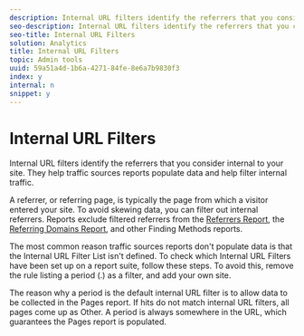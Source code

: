 ```yaml
---
description: Internal URL filters identify the referrers that you consider internal to your site. They help traffic sources reports populate data and help filter internal traffic.
seo-description: Internal URL filters identify the referrers that you consider internal to your site. They help traffic sources reports populate data and help filter internal traffic.
seo-title: Internal URL Filters
solution: Analytics
title: Internal URL Filters
topic: Admin tools
uuid: 59a51a4d-1b6a-4271-84fe-8e6a7b9830f3
index: y
internal: n
snippet: y
---
```


# Internal URL Filters

Internal URL filters identify the referrers that you consider internal to your site. They help traffic sources reports populate data and help filter internal traffic.

A referrer, or referring page, is typically the page from which a visitor entered your site. To avoid skewing data, you can filter out internal referrers. Reports exclude filtered referrers from the [Referrers Report](reports_referrers.md#concept_40CF9C2D10B94E82819BC65A232F05C3), the [Referring Domains Report](reports_referring_domains.md#concept_E3D0FEC81E1F4987B39CC467F19FFCFF), and other Finding Methods reports.

The most common reason traffic sources reports don't populate data is that the Internal URL Filter List isn't defined. To check which Internal URL Filters have been set up on a report suite, follow these steps. To avoid this, remove the rule listing a period (.) as a filter, and add your own site.

The reason why a period is the default internal URL filter is to allow data to be collected in the Pages report. If hits do not match internal URL filters, all pages come up as Other. A period is always somewhere in the URL, which guarantees the Pages report is populated. 
